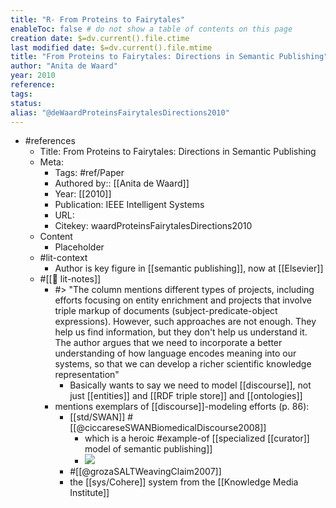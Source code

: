```yaml
---
title: "R- From Proteins to Fairytales"
enableToc: false # do not show a table of contents on this page
creation date: $=dv.current().file.ctime
last modified date: $=dv.current().file.mtime
title: "From Proteins to Fairytales: Directions in Semantic Publishing"
author: "Anita de Waard"
year: 2010
reference: 
tags: 
status: 
alias: "@deWaardProteinsFairytalesDirections2010"
---
```

- #references
    - Title: From Proteins to Fairytales: Directions in Semantic Publishing
    - Meta:
        - Tags: #ref/Paper
        - Authored by::  [[Anita de Waard]]
        - Year: [[2010]]
        - Publication: IEEE Intelligent Systems
        - URL: 
        - Citekey: waardProteinsFairytalesDirections2010
    - Content
        - Placeholder
    - #lit-context
        - Author is key figure in [[semantic publishing]], now at [[Elsevier]]
    - #[[📝 lit-notes]]
        - #> "The column mentions different types of projects, including efforts focusing on entity enrichment and projects that involve triple markup of documents (subject-predicate-object expressions). However, such approaches are not enough. They help us find information, but they don't help us understand it. The author argues that we need to incorporate a better understanding of how language encodes meaning into our systems, so that we can develop a richer scientific knowledge representation"
            - Basically wants to say we need to model [[discourse]], not just [[entities]] and [[RDF triple store]] and [[ontologies]]
        - mentions exemplars of [[discourse]]-modeling efforts (p. 86):
            - [[std/SWAN]] #[[@ciccareseSWANBiomedicalDiscourse2008]]
                - which is a heroic #example-of [[specialized [[curator]] model of semantic publishing]]
                - ![](https://firebasestorage.googleapis.com/v0/b/firescript-577a2.appspot.com/o/imgs%2Fapp%2Fmegacoglab%2FyeTGkZb5eB.png?alt=media&token=7da3494b-0159-4ec4-b93a-52f00f61fcb7)
            - #[[@grozaSALTWeavingClaim2007]]
            - the [[sys/Cohere]] system from the [[Knowledge Media Institute]]
